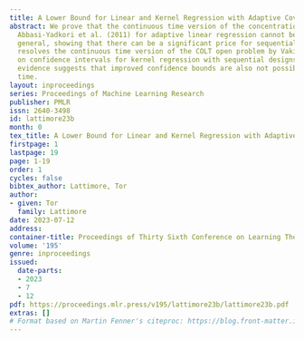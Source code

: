 ```yaml
---
title: A Lower Bound for Linear and Kernel Regression with Adaptive Covariates
abstract: We prove that the continuous time version of the concentration bounds by
  Abbasi-Yadkori et al. (2011) for adaptive linear regression cannot be improved in
  general, showing that there can be a significant price for sequential design. This
  resolves the continuous time version of the COLT open problem by Vakili et al. (2021b)
  on confidence intervals for kernel regression with sequential designs. Experimental
  evidence suggests that improved confidence bounds are also not possible in discrete
  time.
layout: inproceedings
series: Proceedings of Machine Learning Research
publisher: PMLR
issn: 2640-3498
id: lattimore23b
month: 0
tex_title: A Lower Bound for Linear and Kernel Regression with Adaptive Covariates
firstpage: 1
lastpage: 19
page: 1-19
order: 1
cycles: false
bibtex_author: Lattimore, Tor
author:
- given: Tor
  family: Lattimore
date: 2023-07-12
address: 
container-title: Proceedings of Thirty Sixth Conference on Learning Theory
volume: '195'
genre: inproceedings
issued:
  date-parts:
  - 2023
  - 7
  - 12
pdf: https://proceedings.mlr.press/v195/lattimore23b/lattimore23b.pdf
extras: []
# Format based on Martin Fenner's citeproc: https://blog.front-matter.io/posts/citeproc-yaml-for-bibliographies/
---
```


